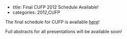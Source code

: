 - title: Final CUFP 2012 Schedule Available!
- categories: 2012,CUFP

The final schedule for CUFP is available [here](http://cufp.org/2012/index.html#Day1ThuSep13thTutorials)!

Full abstracts for all presentations will be available soon!

